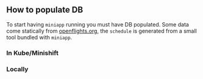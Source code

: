 

## How to populate DB

To start having `miniapp` running you must have DB populated. Some data come statically from [openflights.org](http://www.openflilghts.org/data.html), the `schedule` is generated from a small tool bundled with `miniapp`.

### In Kube/Minishift

### Locally